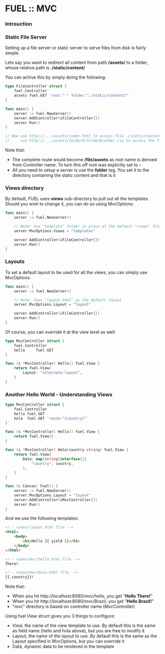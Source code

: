 # FUEL :: MVC

### Introuction


### Static File Server

Setting up a file server or static server to serve files from disk is fairly simple. 

Lets say you want to redirect all content from path **/assets/** to a folder, whose relative path is **./static/content/**

You can achive this by simply doing the following:

```go
type FileController struct {
    fuel.Controller
    assets fuel.GET `root:"-" folder:"./static/content/"`
}

func main() {
    server := fuel.NewServer()
    server.AddController(&FileController{})
    server.Run()
}

// Now use http://.../assets/index.html to access file ./static/content/index.html, and 
//     use http://.../assets/folderA/folderB/other.css to access the file ./static/content/folderA/folderB/other.css
```

Note that:
 - The complete route would become **/file/assets** as root name is derived from Controller name. To turn this off root was explicitly set to **-**
 - All you need to setup a server is use the **folder** tag. You set it to the directory containing the static content and that is it


### Views directory

By default, FUEL uses **views** sub-directory to pull out all the templates. Should you wish to change it, you can do so using MvcOptions:

```go
func main() {
    server := fuel.NewServer()

    // Note: Use "templats" folder in place of the default "views" folder
    server.MvcOptions.Views = "templates"

    server.AddController(&FileController{})
    server.Run()
}
```


### Layouts

To set a default layout to be used for all the views, you can simply use MvcOptions. 

```go
func main() {
    server := fuel.NewServer()

    // Note: Uses "layout.html" as the default layout
    server.MvcOptions.Layout = "layout"

    server.AddController(&FileController{})
    server.Run()
}
```

Of course, you can override it at the view level as well:

```go
type MvcController struct {
    fuel.Controller
    hello     fuel.GET
}

func (s *MvcController) Hello() fuel.View {
    return fuel.View{
        Layout: "alternate-layout",
    }
}
```

### Another Hello World - Understanding Views

```go
type MvcController struct {
	fuel.Controller
	hello fuel.GET
	hola  fuel.GET `route:"{country}"`
}

func (s *MvcController) Hello() fuel.View {
	return fuel.View{}
}

func (s *MvcController) Hola(country string) fuel.View {
	return fuel.View{
		Data: map[string]interface{}{
			"country": country,
		},
	}
}

func (c Canvas) Fuel() {
	server := fuel.NewServer()
	server.MvcOptions.Layout = "layout"
	server.AddController(&MvcController{})
	server.Run()
}
```

And we use the following templates:

```html
<!-- views/layout.html file -->
<html>
    <body>
        <h1>Hello {{ yield }}</h1>
    </body>
</html>
```

```html
<!-- views/mvc/hello.html file -->
There!
```

```html
<!-- views/mvc/hola.html file -->
{{.country}}!
```

Note that: 
 - When you hit http://localhost:8080/mvc/hello, you get "**Hello There!**"
 - When you hit http://localhost:8080/mvc/Brazil, you get "**Hello Brazil!**"
 - "mvc" directory is based on controller name (MvcController)

Using fuel.View struct gives you 3 things to configure:
 - View, the name of the view template to use. By default this is the same as field name (hello and hola above), but you are free to modify it
 - Layout, the name of the layout to use. By default this is the same as the Layout specified in MvcOptions, but you can override it
 - Data, dynamic data to be rendered in the template